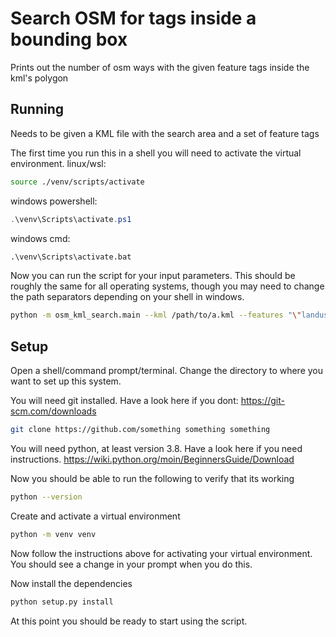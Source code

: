 # Search OSM for tags inside a bounding box

Prints out the number of osm ways with the given feature tags inside the kml's polygon

## Running

Needs to be given a KML file with the search area and a set of feature tags

The first time you run this in a shell you will need to activate the virtual environment.
linux/wsl:
```bash
source ./venv/scripts/activate
```
windows powershell:
```powershell
.\venv\Scripts\activate.ps1
```
windows cmd:
```bat
.\venv\Scripts\activate.bat
```

Now you can run the script for your input parameters. This should be roughly the same for all operating systems, though 
you may need to change the path separators depending on your shell in windows.

```bash
python -m osm_kml_search.main --kml /path/to/a.kml --features "\"landuse\"=\"quarry\"" --features "\"landuse\"=\"industrial\""
```

## Setup

Open a shell/command prompt/terminal.
Change the directory to where you want to set up this system.

You will need git installed. Have a look here if you dont: https://git-scm.com/downloads
```bash
git clone https://github.com/something something something 
```

You will need python, at least version 3.8. Have a look here if you need instructions. https://wiki.python.org/moin/BeginnersGuide/Download

Now you should be able to run the following to verify that its working

```bash
python --version
```

Create and activate a virtual environment

```bash
python -m venv venv
```

Now follow the instructions above for activating your virtual environment. You should see a change in your prompt when you do this.

Now install the dependencies


```bash
python setup.py install
```

At this point you should be ready to start using the script. 